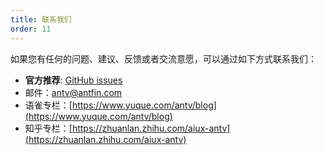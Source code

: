 ```yaml
---
title: 联系我们
order: 11
---
```


如果您有任何的问题、建议、反馈或者交流意愿，可以通过如下方式联系我们：

- **官方推荐**: [GitHub issues](https://github.com/antvis/G2/issues/new)
- 邮件：<a href="mailto:antv@antfin.com">antv@antfin.com</a>
- 语雀专栏：[https://www.yuque.com/antv/blog](https://www.yuque.com/antv/blog)
- 知乎专栏：[https://zhuanlan.zhihu.com/aiux-antv](https://zhuanlan.zhihu.com/aiux-antv)
